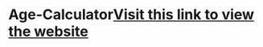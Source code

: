 # Age-Calculator<a href="https://agecalculator-virid.vercel.app/" target="_blank">Visit this link to view the website</a> 
